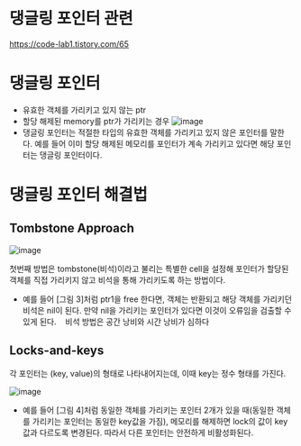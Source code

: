 # 댕글링 포인터 관련
https://code-lab1.tistory.com/65

# 댕글링 포인터
- 유효한 객체를 가리키고 있지 않는 ptr
- 할당 해제된 memory를 ptr가 가리키는 경우
  ![image](https://github.com/user-attachments/assets/63d4f5b5-63b0-490d-8324-b182ff368c1a)
- 댕글링 포인터는 적절한 타입의 유효한 객체를 가리키고 있지 않은 포인터를 말한다. 예를 들어 이미 할당 해제된 메모리를 포인터가 계속 가리키고 있다면 해당 포인터는 댕글링 포인터이다.



# 댕글링 포인터 해결법
## Tombstone Approach
![image](https://github.com/user-attachments/assets/a06393eb-abe1-4705-8ff5-cd8289e99010)

첫번째 방법은 tombstone(비석)이라고 불리는 특별한 cell을 설정해 포인터가 할당된 객체를 직접 가리키지 않고 비석을 통해 가리키도록 하는 방법이다. 
 
- 예를 들어 [그림 3]처럼 ptr1을 free 한다면, 객체는 반환되고 해당 객체를 가리키던 비석은 nil이 된다. 만약 nil을 가리키는 포인터가 있다면 이것이 오류임을 검출할 수 있게 된다. 
 
비석 방법은 공간 낭비와 시간 낭비가 심하다



## Locks-and-keys
각 포인터는 (key, value)의 형태로 나타내어지는데, 이때 key는 정수 형태를 가진다.


![image](https://github.com/user-attachments/assets/d423611e-fe53-4aa6-a2a8-78188ec71c20)

- 예를 들어 [그림 4]처럼 동일한 객체를 가리키는 포인터 2개가 있을 때(동일한 객체를 가리키는 포인터는 동일한 key값을 가짐), 메모리를 해제하면 lock의 값이 key값과 다르도록 변경된다. 따라서 다른 포인터는 안전하게 비활성화된다.
